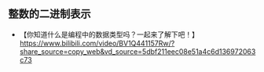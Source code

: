 ## 整数的二进制表示

- 【你知道什么是编程中的数据类型吗？一起来了解下吧！】 https://www.bilibili.com/video/BV1Q441157Rw/?share_source=copy_web&vd_source=5dbf211eec08e51a4c6d136972063c73